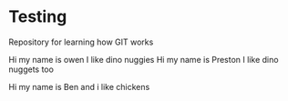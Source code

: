# Testing
Repository for learning how GIT works

Hi my name is owen I like dino nuggies
Hi my name is Preston I like dino nuggets too

Hi my name is Ben and i like chickens